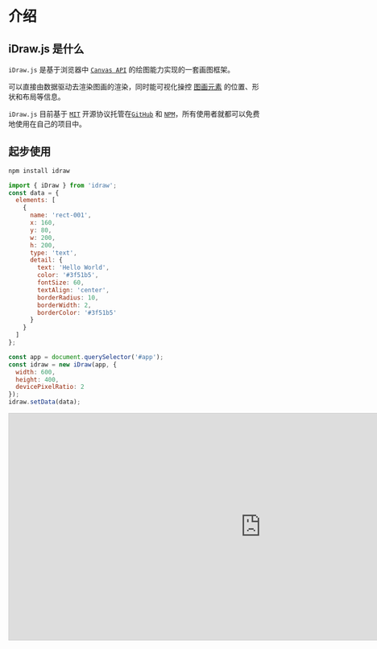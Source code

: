 # 介绍

## iDraw.js 是什么

`iDraw.js` 是基于浏览器中 [`Canvas API`](https://developer.mozilla.org/zh-CN/docs/Web/API/Canvas_API) 的绘图能力实现的一套画图框架。

可以直接由数据驱动去渲染图画的渲染，同时能可视化操控 [图画元素](./../element/info.md) 的位置、形状和布局等信息。

`iDraw.js` 目前基于 [`MIT`](https://github.com/idrawjs/idraw/blob/main/LICENSE) 开源协议托管在[`GitHub`](https://github.com/idrawjs/idraw) 和 [`NPM`](https://www.npmjs.com/package/idraw)，所有使用者就都可以免费地使用在自己的项目中。

## 起步使用

```sh
npm install idraw
```

```js
import { iDraw } from 'idraw';
const data = {
  elements: [
    {
      name: 'rect-001',
      x: 160,
      y: 80,
      w: 200,
      h: 200,
      type: 'text',
      detail: {
        text: 'Hello World',
        color: '#3f51b5',
        fontSize: 60,
        textAlign: 'center',
        borderRadius: 10,
        borderWidth: 2,
        borderColor: '#3f51b5'
      }
    }
  ]
};

const app = document.querySelector('#app');
const idraw = new iDraw(app, {
  width: 600,
  height: 400,
  devicePixelRatio: 2
});
idraw.setData(data);
```

<iframe class="idraw-playground-preview" 
  src="https://idraw.js.org/playground/?demo=elem-text&header=false&sider=false&default-editor-split=50" 
  width="1000" height="450" frameborder="no" border="0"
  style="border: 1px solid #cecece"
></iframe>
